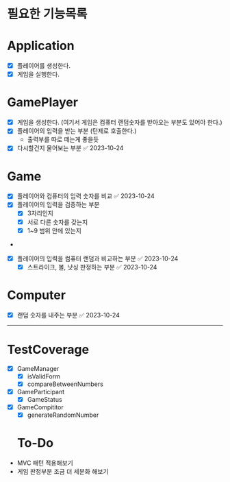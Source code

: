 # 필요한 기능목록

# Application
- [x] 플레이어를 생성한다.
- [x] 게임을 실행한다.

# GamePlayer
- [x] 게임을 생성한다. (여기서 게임은 컴퓨터 랜덤숫자를 받아오는 부분도 있어야 한다.)
- [x] 플레이어의 입력을 받는 부분 (턴제로 호출한다.)
  - 출력부를 따로 떼는게 좋을듯
- [x] 다시할건지 물어보는 부분 ✅ 2023-10-24

# Game
- [x] 플레이어와 컴퓨터의 입력 숫자를 비교 ✅ 2023-10-24
- [x] 플레이어의 입력을 검증하는 부분
  - [x] 3자리인지
  - [x] 서로 다른 숫자를 갖는지
  - [x] 1~9 범위 안에 있는지
- 
- [x] 플레이어의 입력을 컴퓨터 랜덤과 비교하는 부분 ✅ 2023-10-24
  - [x] 스트라이크, 볼, 낫싱 판정하는 부분 ✅ 2023-10-24

# Computer
- [x] 랜덤 숫자를 내주는 부분 ✅ 2023-10-24

---
# TestCoverage
- [x] GameManager
  - [x] isValidForm
  - [x] compareBetweenNumbers

- [x] GameParticipant
  - [x] GameStatus

- [x] GameCompititor
  - [x] generateRandomNumber

  # To-Do
- MVC 패턴 적용해보기
- 게임 판정부분 조금 더 세분화 해보기